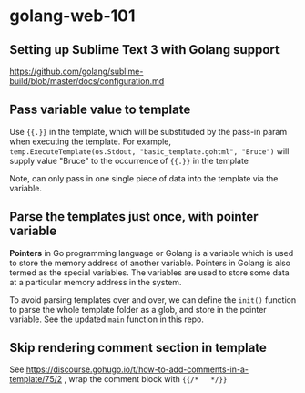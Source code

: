 # golang-web-101

## Setting up Sublime Text 3 with Golang support

https://github.com/golang/sublime-build/blob/master/docs/configuration.md 

## Pass variable value to template

Use `{{.}}` in the template, which will be substituded by the pass-in param when executing the template.
For example, `temp.ExecuteTemplate(os.Stdout, "basic_template.gohtml", "Bruce")` will supply value "Bruce" to the occurrence of `{{.}}` in the template

Note, can only pass in one single piece of data into the template via the variable. 

## Parse the templates just once, with pointer variable

**Pointers** in Go programming language or Golang is a variable which is used to store the memory address of another variable. Pointers in Golang is also termed as the special variables. The variables are used to store some data at a particular memory address in the system.

To avoid parsing templates over and over, we can define the `init()` function to parse the whole template folder as a glob, and store in the pointer variable. See the updated `main` function in this repo.

## Skip rendering comment section in template

See https://discourse.gohugo.io/t/how-to-add-comments-in-a-template/75/2 , wrap the comment block with `{{/*   */}}`